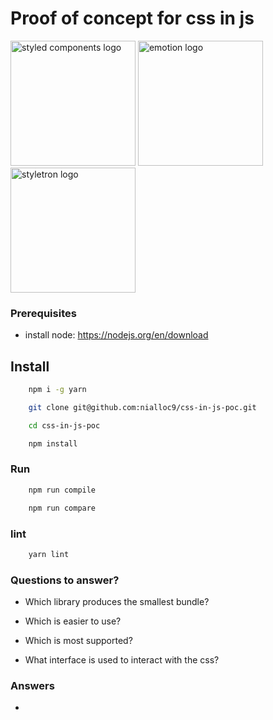 # Proof of concept for css in js

<p float="left">
    <img src="https://raw.githubusercontent.com/nialloc9/css-in-js-poc/master/assets/styledComponentsLogo.png" alt='styled components logo' width="200" margin="50">
    <img src="https://raw.githubusercontent.com/nialloc9/css-in-js-poc/master/assets/emotionLogo.png" alt='emotion logo' width="200" margin="50">
    <img src="https://raw.githubusercontent.com/nialloc9/css-in-js-poc/master/assets/styletronLogo.png" alt='styletron logo' width="200" margin="50">
</p>


### Prerequisites

- install node: <a href="https://nodejs.org/en/download">https://nodejs.org/en/download</a>

## Install

```sh
    npm i -g yarn

    git clone git@github.com:nialloc9/css-in-js-poc.git

    cd css-in-js-poc

    npm install
```

### Run

```sh
    npm run compile
```

```sh
    npm run compare
```

### lint

```sh
    yarn lint
```

### Questions to answer?

- Which library produces the smallest bundle?

- Which is easier to use?

- Which is most supported?

- What interface is used to interact with the css?

### Answers

- 